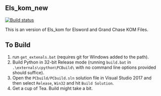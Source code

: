 ## Els_kom_new

[![Build status](https://ci.appveyor.com/api/projects/status/5ikdee6h3qy6lyum?svg=true)](https://ci.appveyor.com/project/AraHaan/els-kom-new)



This is an version of Els_kom for Elsword and Grand Chase KOM Files.

## To Build

1. run ``get_extenals.bat`` (requires git for Windows added to the path).
2. Build Python in 32-bit Release mode (running ``build.bat`` in ``.\externals\cpython\PCBuild\`` with no command line options provided should suffice).
3. Open the ``PCbuild/PCbuild.sln`` solution file in Visual Studio 2017 and then select ``Release``, ``Win32`` and hit ``Build Solution``.
4. Get a cup of Tea. Build might take a bit.

